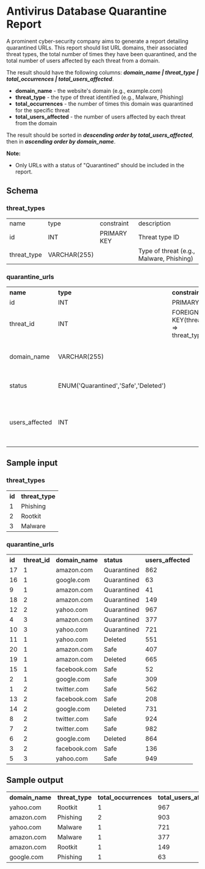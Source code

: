 # Antivirus Database Quarantine Report

A prominent cyber-security company aims to generate a report detailing quarantined URLs. This report should list URL domains, their associated threat types, the total number of times they have been quarantined, and the total number of users affected by each threat from a domain.

 

The result should have the following columns: ***domain_name | threat_type | total_occurrences | total_users_affected***.

- **domain_name** - the website's domain (e.g., example.com)
- **threat_type** - the type of threat identified (e.g., Malware, Phishing)
- **total_occurrences** - the number of times this domain was quarantined for the specific threat
- **total_users_affected** - the number of users affected by each threat from the domain
 

The result should be sorted in ***descending order by total_users_affected***, then in ***ascending order by domain_name***.

**Note:**

- Only URLs with a status of "Quarantined" should be included in the report.

## Schema

### threat_types

<table>
    <tr>
        <td>name</td>
        <td>type</td>
        <td>constraint</td>
        <td>description</td>
    </tr>
    <tr>
        <td>id			</td>
        <td>INT</td>
        <td>PRIMARY KEY</td>
        <td>Threat type ID</td>
    </tr>
    <tr>
        <td>threat_type</td>
        <td>VARCHAR(255)</td>
        <td></td>
        <td>Type of threat (e.g., Malware, Phishing)</td>
    </tr>
</table>

### quarantine_urls
<table>
	<tbody>
		<tr>
			<th align="left">name</th>
			<th align="left">type</th>
			<th align="left">constraint</th>
			<th align="left">description</th>
		</tr>
		<tr>
			<td align="left">id</td>
			<td align="left">INT</td>
			<td align="left">PRIMARY KEY</td>
			<td align="left">URL ID</td>
		</tr>
		<tr>
			<td align="left">threat_id</td>
			<td align="left">INT</td>
			<td align="left">FOREIGN KEY(threat_id =&gt; threat_types.id)</td>
			<td align="left">Reference to the type of threat</td>
		</tr>
		<tr>
			<td align="left">domain_name</td>
			<td align="left">VARCHAR(255)</td>
			<td align="left">&nbsp;</td>
			<td align="left">Domain name of the quarantined URL</td>
		</tr>
		<tr>
			<td align="left">status</td>
			<td align="left">ENUM('Quarantined','Safe','Deleted')</td>
			<td align="left">&nbsp;</td>
			<td align="left">URL status in the system</td>
		</tr>
		<tr>
			<td align="left">users_affected</td>
			<td align="left">INT</td>
			<td align="left">&nbsp;</td>
			<td align="left">Number of users affected by the quarantined URL</td>
		</tr>
	</tbody>
</table>

## Sample input
### threat_types
<table class="database-table" style="font-size:16px;">
	<tbody>
		<tr>
			<th align="left">id</th>
			<th align="left">threat_type</th>
		</tr>
		<tr>
			<td align="left">1</td>
			<td align="left">Phishing</td>
		</tr>
		<tr>
			<td align="left">2</td>
			<td align="left">Rootkit</td>
		</tr>
		<tr>
			<td align="left">3</td>
			<td align="left">Malware</td>
		</tr>
	</tbody>
</table>


### quarantine_urls
<table class="database-table" style="font-size:16px;">
	<tbody>
		<tr>
			<th align="left">id</th>
			<th align="left">threat_id</th>
			<th align="left">domain_name</th>
			<th align="left">status</th>
			<th align="left">users_affected</th>
		</tr>
		<tr>
			<td align="left">17</td>
			<td align="left">1</td>
			<td align="left">amazon.com</td>
			<td align="left">Quarantined</td>
			<td align="left">862</td>
		</tr>
		<tr>
			<td align="left">16</td>
			<td align="left">1</td>
			<td align="left">google.com</td>
			<td align="left">Quarantined</td>
			<td align="left">63</td>
		</tr>
		<tr>
			<td align="left">9</td>
			<td align="left">1</td>
			<td align="left">amazon.com</td>
			<td align="left">Quarantined</td>
			<td align="left">41</td>
		</tr>
		<tr>
			<td align="left">18</td>
			<td align="left">2</td>
			<td align="left">amazon.com</td>
			<td align="left">Quarantined</td>
			<td align="left">149</td>
		</tr>
		<tr>
			<td align="left">12</td>
			<td align="left">2</td>
			<td align="left">yahoo.com</td>
			<td align="left">Quarantined</td>
			<td align="left">967</td>
		</tr>
		<tr>
			<td align="left">4</td>
			<td align="left">3</td>
			<td align="left">amazon.com</td>
			<td align="left">Quarantined</td>
			<td align="left">377</td>
		</tr>
		<tr>
			<td align="left">10</td>
			<td align="left">3</td>
			<td align="left">yahoo.com</td>
			<td align="left">Quarantined</td>
			<td align="left">721</td>
		</tr>
		<tr>
			<td align="left">11</td>
			<td align="left">1</td>
			<td align="left">yahoo.com</td>
			<td align="left">Deleted</td>
			<td align="left">551</td>
		</tr>
		<tr>
			<td align="left">20</td>
			<td align="left">1</td>
			<td align="left">amazon.com</td>
			<td align="left">Safe</td>
			<td align="left">407</td>
		</tr>
		<tr>
			<td align="left">19</td>
			<td align="left">1</td>
			<td align="left">amazon.com</td>
			<td align="left">Deleted</td>
			<td align="left">665</td>
		</tr>
		<tr>
			<td align="left">15</td>
			<td align="left">1</td>
			<td align="left">facebook.com</td>
			<td align="left">Safe</td>
			<td align="left">52</td>
		</tr>
		<tr>
			<td align="left">2</td>
			<td align="left">1</td>
			<td align="left">google.com</td>
			<td align="left">Safe</td>
			<td align="left">309</td>
		</tr>
		<tr>
			<td align="left">1</td>
			<td align="left">2</td>
			<td align="left">twitter.com</td>
			<td align="left">Safe</td>
			<td align="left">562</td>
		</tr>
		<tr>
			<td align="left">13</td>
			<td align="left">2</td>
			<td align="left">facebook.com</td>
			<td align="left">Safe</td>
			<td align="left">208</td>
		</tr>
		<tr>
			<td align="left">14</td>
			<td align="left">2</td>
			<td align="left">google.com</td>
			<td align="left">Deleted</td>
			<td align="left">731</td>
		</tr>
		<tr>
			<td align="left">8</td>
			<td align="left">2</td>
			<td align="left">twitter.com</td>
			<td align="left">Safe</td>
			<td align="left">924</td>
		</tr>
		<tr>
			<td align="left">7</td>
			<td align="left">2</td>
			<td align="left">twitter.com</td>
			<td align="left">Safe</td>
			<td align="left">982</td>
		</tr>
		<tr>
			<td align="left">6</td>
			<td align="left">2</td>
			<td align="left">google.com</td>
			<td align="left">Deleted</td>
			<td align="left">864</td>
		</tr>
		<tr>
			<td align="left">3</td>
			<td align="left">2</td>
			<td align="left">facebook.com</td>
			<td align="left">Safe</td>
			<td align="left">136</td>
		</tr>
		<tr>
			<td align="left">5</td>
			<td align="left">3</td>
			<td align="left">yahoo.com</td>
			<td align="left">Safe</td>
			<td align="left">949</td>
		</tr>
	</tbody>
</table>

## Sample output

<table class="database-table">
	<tbody>
		<tr>
			<th align="left">domain_name</th>
			<th align="left">threat_type</th>
			<th align="left">total_occurrences</th>
			<th align="left">total_users_affected</th>
		</tr>
		<tr>
			<td align="left">yahoo.com</td>
			<td align="left">Rootkit</td>
			<td align="left">1</td>
			<td align="left">967</td>
		</tr>
		<tr>
			<td align="left">amazon.com</td>
			<td align="left">Phishing</td>
			<td align="left">2</td>
			<td align="left">903</td>
		</tr>
		<tr>
			<td align="left">yahoo.com</td>
			<td align="left">Malware</td>
			<td align="left">1</td>
			<td align="left">721</td>
		</tr>
		<tr>
			<td align="left">amazon.com</td>
			<td align="left">Malware</td>
			<td align="left">1</td>
			<td align="left">377</td>
		</tr>
		<tr>
			<td align="left">amazon.com</td>
			<td align="left">Rootkit</td>
			<td align="left">1</td>
			<td align="left">149</td>
		</tr>
		<tr>
			<td align="left">google.com</td>
			<td align="left">Phishing</td>
			<td align="left">1</td>
			<td align="left">63</td>
		</tr>
	</tbody>
</table>



